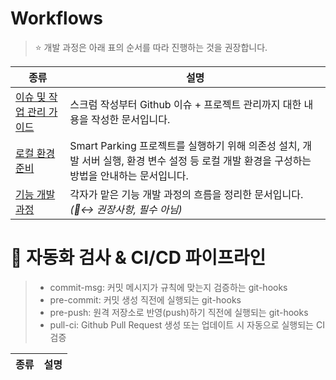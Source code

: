 #  Workflows
 
> ⭐️ 개발 과정은 아래 표의 순서를 따라 진행하는 것을 권장합니다.

| 종류 | 설명 |
|--|--|
| [이슈 및 작업 관리 가이드](./issue_workflow.md) | 스크럼 작성부터 Github 이슈 + 프로젝트 관리까지 대한 내용을 작성한 문서입니다. |
| [로컬 환경 준비](./local_setup.md) | Smart Parking 프로젝트를 실행하기 위해 의존성 설치, 개발 서버 실행, 환경 변수 설정 등 로컬 개발 환경을 구성하는 방법을 안내하는 문서입니다. |
| [기능 개발 과정](./feature_workflow.md) | 각자가 맡은 기능 개발 과정의 흐름을 정리한 문서입니다. _(🙂‍↔️ 권장사항, 필수 아님)_ |

# 🤖 자동화 검사 & CI/CD 파이프라인

> - commit-msg: 커밋 메시지가 규칙에 맞는지 검증하는 git-hooks
> - pre-commit: 커밋 생성 직전에 실행되는 git-hooks
> - pre-push: 원격 저장소로 반영(push)하기 직전에 실행되는 git-hooks
> - pull-ci: Github Pull Request 생성 또는 업데이트 시 자동으로 실행되는 CI 검증

| 종류 | 설명 |
|--|--|